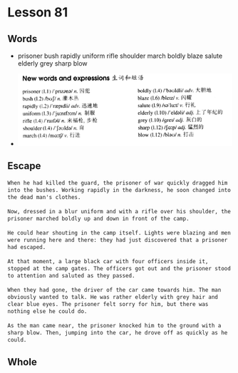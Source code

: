 # Lesson 81

## Words

- prisoner bush rapidly uniform rifle shoulder march boldly blaze salute elderly grey sharp blow

- ![Words](../../../Images/Part2/09/words-81.png)

## Escape

```
When he had killed the guard, the prisoner of war quickly dragged him into the bushes. Working rapidly in the darkness, he soon changed into the dead man's clothes.

Now, dressed in a blur uniform and with a rifle over his shoulder, the prisoner marched boldly up and down in front of the camp.

He could hear shouting in the camp itself. Lights were blazing and men were running here and there: they had just discovered that a prisoner had escaped.

At that moment, a large black car with four officers inside it, stopped at the camp gates. The officers got out and the prisoner stood to attention and saluted as they passed.

When they had gone, the driver of the car came towards him. The man obviously wanted to talk. He was rather elderly with grey hair and clear blue eyes. The prisoner felt sorry for him, but there was nothing else he could do.

As the man came near, the prisoner knocked him to the ground with a sharp blow. Then, jumping into the car, he drove off as quickly as he could.
```

## Whole
